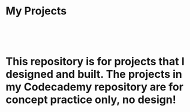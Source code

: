 <h1>My Projects<h1>
  <br>
<p>This repository is for projects that I designed and built. The projects in my Codecademy repository are for concept practice only, no design!</p>
